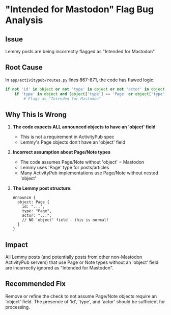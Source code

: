 # "Intended for Mastodon" Flag Bug Analysis

## Issue
Lemmy posts are being incorrectly flagged as "Intended for Mastodon"

## Root Cause
In `app/activitypub/routes.py` lines 867-871, the code has flawed logic:

```python
if not 'id' in object or not 'type' in object or not 'actor' in object or not 'object' in object:
    if 'type' in object and (object['type'] == 'Page' or object['type'] == 'Note'):
        # Flags as "Intended for Mastodon"
```

## Why This Is Wrong

1. **The code expects ALL announced objects to have an 'object' field**
   - This is not a requirement in ActivityPub spec
   - Lemmy's Page objects don't have an 'object' field

2. **Incorrect assumption about Page/Note types**
   - The code assumes Page/Note without 'object' = Mastodon
   - Lemmy uses 'Page' type for posts/articles
   - Many ActivityPub implementations use Page/Note without nested 'object'

3. **The Lemmy post structure**:
   ```
   Announce {
     object: Page {
       id: "...",
       type: "Page", 
       actor: "...",
       // NO 'object' field - this is normal!
     }
   }
   ```

## Impact
All Lemmy posts (and potentially posts from other non-Mastodon ActivityPub servers) that use Page or Note types without an 'object' field are incorrectly ignored as "Intended for Mastodon".

## Recommended Fix
Remove or refine the check to not assume Page/Note objects require an 'object' field. The presence of 'id', 'type', and 'actor' should be sufficient for processing.